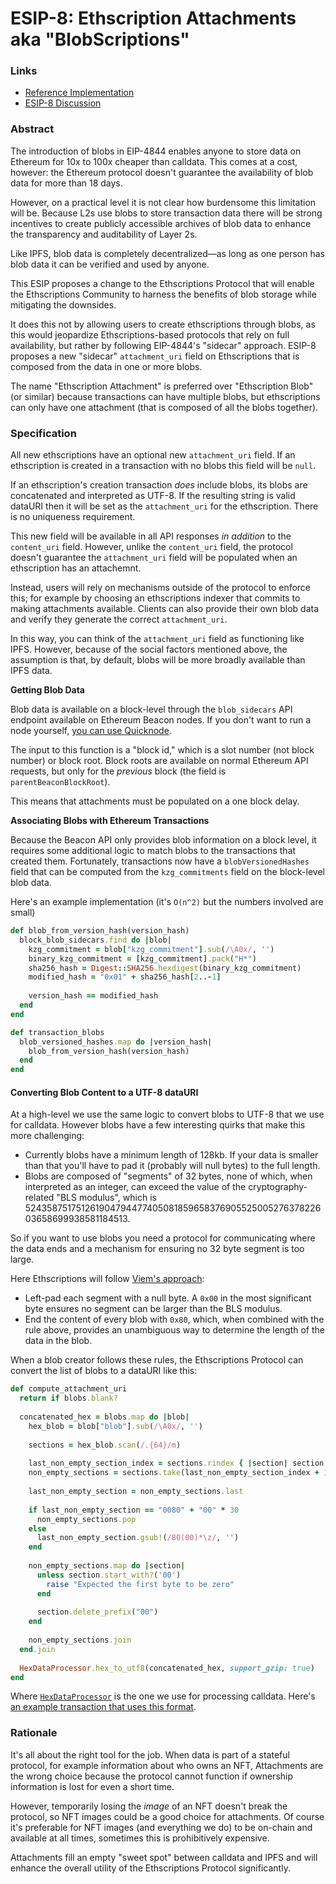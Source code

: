 # ESIP-8: Ethscription Attachments aka "BlobScriptions"

### Links <a href="#abstract" id="abstract"></a>

* [Reference Implementation](https://github.com/0xFacet/ethscriptions-indexer/pull/60)
* [ESIP-8 Discussion](https://github.com/ethscriptions-protocol/ESIP-Discussion/issues/16)

### Abstract <a href="#abstract" id="abstract"></a>

The introduction of blobs in EIP-4844 enables anyone to store data on Ethereum for 10x to 100x cheaper than calldata. This comes at a cost, however: the Ethereum protocol doesn't guarantee the availability of blob data for more than 18 days.

However, on a practical level it is not clear how burdensome this limitation will be. Because L2s use blobs to store transaction data there will be strong incentives to create publicly accessible archives of blob data to enhance the transparency and auditability of Layer 2s.

Like IPFS, blob data is completely decentralized—as long as one person has blob data it can be verified and used by anyone.

This ESIP proposes a change to the Ethscriptions Protocol that will enable the Ethscriptions Community to harness the benefits of blob storage while mitigating the downsides.

It does this not by allowing users to create ethscriptions through blobs, as this would jeopardize Ethscriptions-based protocols that rely on full availability, but rather by following EIP-4844's "sidecar" approach. ESIP-8 proposes a new "sidecar" `attachment_uri` field on Ethscriptions that is composed from the data in one or more blobs.

The name "Ethscription Attachment" is preferred over "Ethscription Blob" (or similar) because transactions can have multiple blobs, but ethscriptions can only have one attachment (that is composed of all the blobs together).

### Specification <a href="#specification" id="specification"></a>

All new ethscriptions have an optional new `attachment_uri` field. If an ethscription is created in a transaction with no blobs this field will be `null`.&#x20;

If an ethscription's creation transaction _does_ include blobs, its blobs are concatenated and interpreted as UTF-8. If the resulting string is valid dataURI then it will be set as the `attachment_uri` for the ethscription. There is no uniqueness requirement.

This new field will be available in all API responses _in addition_ to the `content_uri` field. However, unlike the `content_uri` field, the protocol doesn't guarantee the `attachment_uri` field will be populated when an ethscription has an attachemnt.

Instead, users will rely on mechanisms outside of the protocol to enforce this; for example by choosing an ethscriptions indexer that commits to making attachments available. Clients can also provide their own blob data and verify they generate the correct `attachment_uri`.

In this way, you can think of the `attachment_uri` field as functioning like IPFS. However, because of the social factors mentioned above, the assumption is that, by default, blobs will be more broadly available than IPFS data.

**Getting Blob Data**

Blob data is available on a block-level through the `blob_sidecars` API endpoint available on Ethereum Beacon nodes. If you don't want to run a node yourself, [you can use Quicknode](https://www.quicknode.com/docs/ethereum/eth-v1-beacon-blob\_sidecars-id).

The input to this function is a "block id," which is a slot number (not block number) or block root. Block roots are available on normal Ethereum API requests, but only for the _previous_ block (the field is `parentBeaconBlockRoot`).

This means that attachments must be populated on a one block delay.

**Associating Blobs with Ethereum Transactions**

Because the Beacon API only provides blob information on a block level, it requires some additional logic to match blobs to the transactions that created them. Fortunately, transactions now have a `blobVersionedHashes` field that can be computed from the `kzg_commitments` field on the block-level blob data.

Here's an example implementation (it's `O(n^2)` but the numbers involved are small)

```ruby
def blob_from_version_hash(version_hash)
  block_blob_sidecars.find do |blob|
    kzg_commitment = blob["kzg_commitment"].sub(/\A0x/, '')
    binary_kzg_commitment = [kzg_commitment].pack("H*")
    sha256_hash = Digest::SHA256.hexdigest(binary_kzg_commitment)
    modified_hash = "0x01" + sha256_hash[2..-1]
    
    version_hash == modified_hash
  end
end

def transaction_blobs
  blob_versioned_hashes.map do |version_hash|
    blob_from_version_hash(version_hash)
  end
end
```

#### Converting Blob Content to a UTF-8 dataURI

At a high-level we use the same logic to convert blobs to UTF-8 that we use for calldata. However blobs have a few interesting quirks that make this more challenging:

* Currently blobs have a minimum length of 128kb. If your data is smaller than that you'll have to pad it (probably will null bytes) to the full length.
* Blobs are composed of "segments" of 32 bytes, none of which, when interpreted as an integer, can exceed the value of the cryptography-related "BLS modulus", which is 52435875175126190479447740508185965837690552500527637822603658699938581184513.

So if you want to use blobs you need a protocol for communicating where the data ends and a mechanism for ensuring no 32 byte segment is too large.

Here Ethscriptions will follow [Viem's approach](https://github.com/wevm/viem/blob/main/src/utils/blob/toBlobs.ts):

* Left-pad each segment with a null byte. A `0x00` in the most significant byte ensures no segment can be larger than the BLS modulus.
* End the content of every blob with `0x80`, which, when combined with the rule above, provides an unambiguous way to determine the length of the data in the blob.

When a blob creator follows these rules, the Ethscriptions Protocol can convert the list of blobs to a dataURI like this:

```ruby
def compute_attachment_uri
  return if blobs.blank?
  
  concatenated_hex = blobs.map do |blob|
    hex_blob = blob["blob"].sub(/\A0x/, '')
    
    sections = hex_blob.scan(/.{64}/m)
    
    last_non_empty_section_index = sections.rindex { |section| section != '00' * 32 }
    non_empty_sections = sections.take(last_non_empty_section_index + 1)
    
    last_non_empty_section = non_empty_sections.last
    
    if last_non_empty_section == "0080" + "00" * 30
      non_empty_sections.pop
    else
      last_non_empty_section.gsub!(/80(00)*\z/, '')
    end
    
    non_empty_sections.map do |section|
      unless section.start_with?('00')
        raise "Expected the first byte to be zero"
      end
      
      section.delete_prefix("00")
    end
    
    non_empty_sections.join
  end.join
  
  HexDataProcessor.hex_to_utf8(concatenated_hex, support_gzip: true)
end
```

Where [`HexDataProcessor`](https://github.com/0xFacet/ethscriptions-indexer/blob/main/lib/hex\_data\_processor.rb) is the one we use for processing calldata. Here's [an example transaction that uses this format](https://sepolia.etherscan.io/tx/0xc6032f926842060d5556eccecd7cd5cec49cdfd3cad03a6caa7a6efe5e248b9b).

### Rationale <a href="#rationale" id="rationale"></a>

It's all about the right tool for the job. When data is part of a stateful protocol, for example information about who owns an NFT, Attachments are the wrong choice because the protocol cannot function if ownership information is lost for even a short time.

However, temporarily losing the _image_ of an NFT doesn't break the protocol, so NFT images could be a good choice for attachments. Of course it's preferable for NFT images (and everything we do) to be on-chain and available at all times, sometimes this is prohibitively expensive.

Attachments fill an empty "sweet spot" between calldata and IPFS and will enhance the overall utility of the Ethscriptions Protocol significantly.
